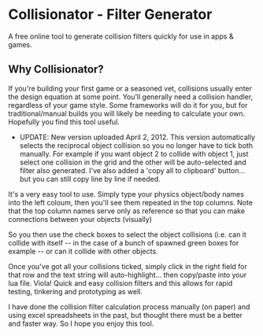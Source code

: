 # Collisionator - Filter Generator
A free online tool to generate collision filters quickly for use in apps & games.

## Why Collisionator?
If you're building your first game or a seasoned vet, collisions usually enter the design equation at some point. You’ll generally need a collision handler, regardless of your game style. Some frameworks will do it for you, but for traditional/manual builds you will likely be needing to calculate your own. Hopefully you find this tool useful.

* UPDATE: New version uploaded April 2, 2012. This version automatically selects the reciprocal object collision so you no longer have to tick both manually. For example if you want object 2 to collide with object 1, just select one collision in the grid and the other will be auto-selected and filter also generated.
I've also added a 'copy all to clipboard' button... but you can still copy line by line if needed.

It's a very easy tool to use. Simply type your physics object/body names into the left coloum, then you'll see them repeated in the top columns. Note that the top column names serve only as reference so that you can make connections between your objects (visually)

So you then use the check boxes to select the object collisions (i.e. can it collide with itself -- in the case of a bunch of spawned green boxes for example -- or can it collide with other objects.

Once you've got all your collisions ticked, simply click in the right field for that row and the text string will auto-highlight... then copy/paste into your lua file. Viola! Quick and easy collision filters and this allows for rapid testing, tinkering and prototyping as well.

I have done the collision filter calculation process manually (on paper) and using excel spreadsheets in the past, but thought there must be a better and faster way. So I hope you enjoy this tool.

